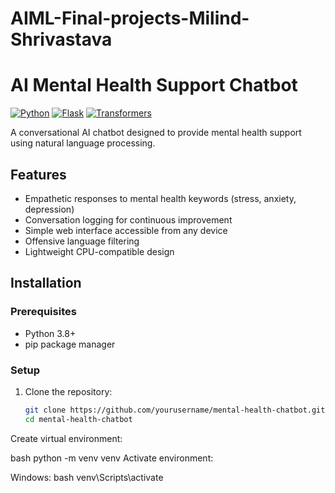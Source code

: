 # AIML-Final-projects-Milind-Shrivastava
# AI Mental Health Support Chatbot 

[![Python](https://img.shields.io/badge/Python-3.8%2B-blue)](https://python.org)
[![Flask](https://img.shields.io/badge/Flask-2.3.2-green)](https://flask.palletsprojects.com/)
[![Transformers](https://img.shields.io/badge/HuggingFace-Transformers-yellow)](https://huggingface.co/transformers)

A conversational AI chatbot designed to provide mental health support using natural language processing.

## Features 
- Empathetic responses to mental health keywords (stress, anxiety, depression)
- Conversation logging for continuous improvement
- Simple web interface accessible from any device
- Offensive language filtering
- Lightweight CPU-compatible design

## Installation 

### Prerequisites
- Python 3.8+
- pip package manager

### Setup
1. Clone the repository:
   ```bash
   git clone https://github.com/yourusername/mental-health-chatbot.git
   cd mental-health-chatbot

Create virtual environment:

bash
python -m venv venv
Activate environment:

Windows:
bash
venv\Scripts\activate
